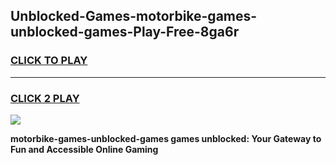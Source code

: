 
## Unblocked-Games-motorbike-games-unblocked-games-Play-Free-8ga6r
<h3>
<a href="https://premium76.site?title=motorbike-games-unblocked-games&ref=18A">CLICK TO PLAY</a></h3>
<hr>

<h3>
<a href="https://premium76.site?title=motorbike-games-unblocked-games&ref=18A">CLICK 2 PLAY</a>
  
</h3>

<a href="https://premium76.site?title=motorbike-games-unblocked-games&ref=18A"><img src="https://clearcache.store/games.png"></a>


**motorbike-games-unblocked-games games unblocked: Your Gateway to Fun and Accessible Online Gaming**
